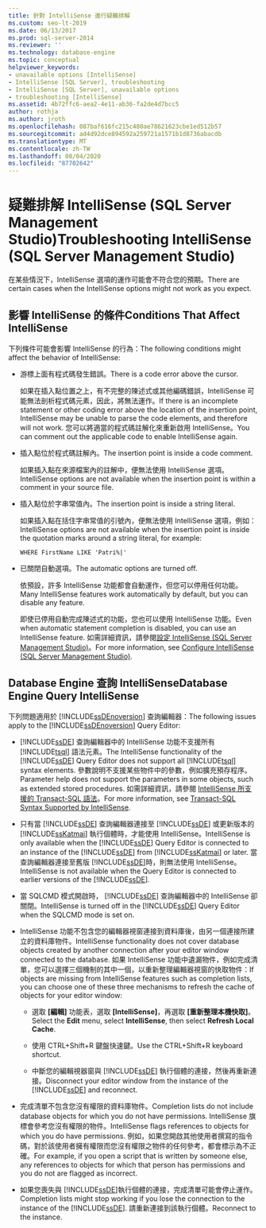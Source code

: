 ```yaml
---
title: 針對 IntelliSense 進行疑難排解
ms.custom: seo-lt-2019
ms.date: 06/13/2017
ms.prod: sql-server-2014
ms.reviewer: ''
ms.technology: database-engine
ms.topic: conceptual
helpviewer_keywords:
- unavailable options [IntelliSense]
- IntelliSense [SQL Server], troubleshooting
- IntelliSense [SQL Server], unavailable options
- troubleshooting [IntelliSense]
ms.assetid: 4b72ffc6-aea2-4e11-ab36-fa2de4d7bcc5
author: rothja
ms.author: jroth
ms.openlocfilehash: 087baf616fc215c480ae78621623cbe1ed512b57
ms.sourcegitcommit: ad4d92dce894592a259721a1571b1d8736abacdb
ms.translationtype: MT
ms.contentlocale: zh-TW
ms.lasthandoff: 08/04/2020
ms.locfileid: "87702642"
---
```

# <a name="troubleshooting-intellisense-sql-server-management-studio"></a><span data-ttu-id="e966b-102">疑難排解 IntelliSense (SQL Server Management Studio)</span><span class="sxs-lookup"><span data-stu-id="e966b-102">Troubleshooting IntelliSense (SQL Server Management Studio)</span></span>
  <span data-ttu-id="e966b-103">在某些情況下，IntelliSense 選項的運作可能會不符合您的預期。</span><span class="sxs-lookup"><span data-stu-id="e966b-103">There are certain cases when the IntelliSense options might not work as you expect.</span></span>  
  
## <a name="conditions-that-affect-intellisense"></a><span data-ttu-id="e966b-104">影響 IntelliSense 的條件</span><span class="sxs-lookup"><span data-stu-id="e966b-104">Conditions That Affect IntelliSense</span></span>  
 <span data-ttu-id="e966b-105">下列條件可能會影響 IntelliSense 的行為：</span><span class="sxs-lookup"><span data-stu-id="e966b-105">The following conditions might affect the behavior of IntelliSense:</span></span>  
  
-   <span data-ttu-id="e966b-106">游標上面有程式碼發生錯誤。</span><span class="sxs-lookup"><span data-stu-id="e966b-106">There is a code error above the cursor.</span></span>  
  
     <span data-ttu-id="e966b-107">如果在插入點位置之上，有不完整的陳述式或其他編碼錯誤，IntelliSense 可能無法剖析程式碼元素，因此，將無法運作。</span><span class="sxs-lookup"><span data-stu-id="e966b-107">If there is an incomplete statement or other coding error above the location of the insertion point, IntelliSense may be unable to parse the code elements, and therefore will not work.</span></span> <span data-ttu-id="e966b-108">您可以將適當的程式碼註解化來重新啟用 IntelliSense。</span><span class="sxs-lookup"><span data-stu-id="e966b-108">You can comment out the applicable code to enable IntelliSense again.</span></span>  
  
-   <span data-ttu-id="e966b-109">插入點位於程式碼註解內。</span><span class="sxs-lookup"><span data-stu-id="e966b-109">The insertion point is inside a code comment.</span></span>  
  
     <span data-ttu-id="e966b-110">如果插入點在來源檔案內的註解中，便無法使用 IntelliSense 選項。</span><span class="sxs-lookup"><span data-stu-id="e966b-110">IntelliSense options are not available when the insertion point is within a comment in your source file.</span></span>  
  
-   <span data-ttu-id="e966b-111">插入點位於字串常值內。</span><span class="sxs-lookup"><span data-stu-id="e966b-111">The insertion point is inside a string literal.</span></span>  
  
     <span data-ttu-id="e966b-112">如果插入點在括住字串常值的引號內，便無法使用 IntelliSense 選項，例如：</span><span class="sxs-lookup"><span data-stu-id="e966b-112">IntelliSense options are not available when the insertion point is inside the quotation marks around a string literal, for example:</span></span>  
  
     `WHERE FirstName LIKE 'Patri%|'`  
  
-   <span data-ttu-id="e966b-113">已關閉自動選項。</span><span class="sxs-lookup"><span data-stu-id="e966b-113">The automatic options are turned off.</span></span>  
  
     <span data-ttu-id="e966b-114">依預設，許多 IntelliSense 功能都會自動運作，但您可以停用任何功能。</span><span class="sxs-lookup"><span data-stu-id="e966b-114">Many IntelliSense features work automatically by default, but you can disable any feature.</span></span>  
  
     <span data-ttu-id="e966b-115">即使已停用自動完成陳述式的功能，您也可以使用 IntelliSense 功能。</span><span class="sxs-lookup"><span data-stu-id="e966b-115">Even when automatic statement completion is disabled, you can use an IntelliSense feature.</span></span> <span data-ttu-id="e966b-116">如需詳細資訊，請參閱[設定 IntelliSense &#40;SQL Server Management Studio&#41;](configure-intellisense-sql-server-management-studio.md)。</span><span class="sxs-lookup"><span data-stu-id="e966b-116">For more information, see [Configure IntelliSense &#40;SQL Server Management Studio&#41;](configure-intellisense-sql-server-management-studio.md).</span></span>  
  
## <a name="database-engine-query-intellisense"></a><span data-ttu-id="e966b-117">Database Engine 查詢 IntelliSense</span><span class="sxs-lookup"><span data-stu-id="e966b-117">Database Engine Query IntelliSense</span></span>  
 <span data-ttu-id="e966b-118">下列問題適用於 [!INCLUDE[ssDEnoversion](../../includes/ssdenoversion-md.md)] 查詢編輯器：</span><span class="sxs-lookup"><span data-stu-id="e966b-118">The following issues apply to the [!INCLUDE[ssDEnoversion](../../includes/ssdenoversion-md.md)] Query Editor:</span></span>  
  
-   <span data-ttu-id="e966b-119">[!INCLUDE[ssDE](../../includes/ssde-md.md)] 查詢編輯器中的 IntelliSense 功能不支援所有 [!INCLUDE[tsql](../../includes/tsql-md.md)] 語法元素。</span><span class="sxs-lookup"><span data-stu-id="e966b-119">The IntelliSense functionality of the [!INCLUDE[ssDE](../../includes/ssde-md.md)] Query Editor does not support all [!INCLUDE[tsql](../../includes/tsql-md.md)] syntax elements.</span></span> <span data-ttu-id="e966b-120">參數說明不支援某些物件中的參數，例如擴充預存程序。</span><span class="sxs-lookup"><span data-stu-id="e966b-120">Parameter help does not support the parameters in some objects, such as extended stored procedures.</span></span> <span data-ttu-id="e966b-121">如需詳細資訊，請參閱 [IntelliSense 所支援的 Transact-SQL 語法](transact-sql-syntax-supported-by-intellisense.md)。</span><span class="sxs-lookup"><span data-stu-id="e966b-121">For more information, see [Transact-SQL Syntax Supported by IntelliSense](transact-sql-syntax-supported-by-intellisense.md).</span></span>  
  
-   <span data-ttu-id="e966b-122">只有當 [!INCLUDE[ssDE](../../includes/ssde-md.md)] 查詢編輯器連接至 [!INCLUDE[ssDE](../../includes/ssde-md.md)] 或更新版本的 [!INCLUDE[ssKatmai](../../includes/sskatmai-md.md)] 執行個體時，才能使用 IntelliSense。</span><span class="sxs-lookup"><span data-stu-id="e966b-122">IntelliSense is only available when the [!INCLUDE[ssDE](../../includes/ssde-md.md)] Query Editor is connected to an instance of the [!INCLUDE[ssDE](../../includes/ssde-md.md)] from [!INCLUDE[ssKatmai](../../includes/sskatmai-md.md)] or later.</span></span> <span data-ttu-id="e966b-123">當查詢編輯器連接至舊版 [!INCLUDE[ssDE](../../includes/ssde-md.md)]時，則無法使用 IntelliSense。</span><span class="sxs-lookup"><span data-stu-id="e966b-123">IntelliSense is not available when the Query Editor is connected to earlier versions of the [!INCLUDE[ssDE](../../includes/ssde-md.md)].</span></span>  
  
-   <span data-ttu-id="e966b-124">當 SQLCMD 模式開啟時， [!INCLUDE[ssDE](../../includes/ssde-md.md)] 查詢編輯器中的 IntelliSense 卻關閉。</span><span class="sxs-lookup"><span data-stu-id="e966b-124">IntelliSense is turned off in the [!INCLUDE[ssDE](../../includes/ssde-md.md)] Query Editor when the SQLCMD mode is set on.</span></span>  
  
-   <span data-ttu-id="e966b-125">IntelliSense 功能不包含您的編輯器視窗連接到資料庫後，由另一個連接所建立的資料庫物件。</span><span class="sxs-lookup"><span data-stu-id="e966b-125">IntelliSense functionality does not cover database objects created by another connection after your editor window connected to the database.</span></span> <span data-ttu-id="e966b-126">如果 IntelliSense 功能中遺漏物件，例如完成清單，您可以選擇三個機制的其中一個，以重新整理編輯器視窗的快取物件：</span><span class="sxs-lookup"><span data-stu-id="e966b-126">If objects are missing from IntelliSense features such as completion lists, you can choose one of these three mechanisms to refresh the cache of objects for your editor window:</span></span>  
  
    -   <span data-ttu-id="e966b-127">選取 **[編輯]** 功能表，選取 **[IntelliSense]**，再選取 **[重新整理本機快取]**。</span><span class="sxs-lookup"><span data-stu-id="e966b-127">Select the **Edit** menu, select **IntelliSense**, then select **Refresh Local Cache**.</span></span>  
  
    -   <span data-ttu-id="e966b-128">使用 CTRL+Shift+R 鍵盤快速鍵。</span><span class="sxs-lookup"><span data-stu-id="e966b-128">Use the CTRL+Shift+R keyboard shortcut.</span></span>  
  
    -   <span data-ttu-id="e966b-129">中斷您的編輯視器窗與 [!INCLUDE[ssDE](../../includes/ssde-md.md)] 執行個體的連接，然後再重新連接。</span><span class="sxs-lookup"><span data-stu-id="e966b-129">Disconnect your editor window from the instance of the [!INCLUDE[ssDE](../../includes/ssde-md.md)] and reconnect.</span></span>  
  
-   <span data-ttu-id="e966b-130">完成清單不包含您沒有權限的資料庫物件。</span><span class="sxs-lookup"><span data-stu-id="e966b-130">Completion lists do not include database objects for which you do not have permissions.</span></span> <span data-ttu-id="e966b-131">IntelliSense 旗標會參考您沒有權限的物件。</span><span class="sxs-lookup"><span data-stu-id="e966b-131">IntelliSense flags references to objects for which you do have permissions.</span></span> <span data-ttu-id="e966b-132">例如，如果您開啟其他使用者撰寫的指令碼，對於該使用者擁有權限而您沒有權限之物件的任何參考，都會標示為不正確。</span><span class="sxs-lookup"><span data-stu-id="e966b-132">For example, if you open a script that is written by someone else, any references to objects for which that person has permissions and you do not are flagged as incorrect.</span></span>  
  
-   <span data-ttu-id="e966b-133">如果您喪失與 [!INCLUDE[ssDE](../../includes/ssde-md.md)]執行個體的連接，完成清單可能會停止運作。</span><span class="sxs-lookup"><span data-stu-id="e966b-133">Completion lists might stop working if you lose the connection to the instance of the [!INCLUDE[ssDE](../../includes/ssde-md.md)].</span></span> <span data-ttu-id="e966b-134">請重新連接到該執行個體。</span><span class="sxs-lookup"><span data-stu-id="e966b-134">Reconnect to the instance.</span></span>  
  
  
